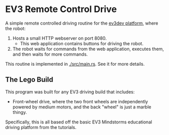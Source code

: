 # EV3 Remote Control Drive

A simple remote controlled driving routine for the
  [ev3dev platform](https://www.ev3dev.org/),
  where the robot:

1. Hosts a small HTTP webserver on port 8080.
    * This web application contains buttons for driving the robot.
2. The robot waits for commands from the web application,
     executes them, and then waits for more commands.

This routine is implemented in [./src/main.rs](./src/main.rs).
See it for more details.


## The Lego Build

This program was built for any EV3 driving build that includes:

* Front-wheel drive, where the two front wheels
    are independently powered by medium motors,
    and the back "wheel" is just a marble thingy.

Specifically, this is all based off the basic EV3 Mindstorms
  educational driving platform from the tutorials.